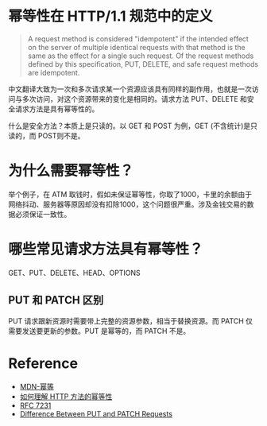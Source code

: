 # 幂等性在 HTTP/1.1 规范中的定义
> A request method is considered "idempotent" if the intended effect on
   the server of multiple identical requests with that method is the
   same as the effect for a single such request.  Of the request methods
   defined by this specification, PUT, DELETE, and safe request methods
   are idempotent.

中文翻译大致为一次和多次请求某一个资源应该具有同样的副作用，也就是一次访问与多次访问，对这个资源带来的变化是相同的。请求方法 PUT、DELETE 和安全请求方法是具有幂等性的。

什么是安全方法？本质上是只读的。以 GET 和 POST 为例，GET (不含统计)是只读的，而 POST则不是。 

# 为什么需要幂等性？
举个例子，在 ATM 取钱时，假如未保证幂等性，你取了1000，卡里的余额由于网络抖动、服务器等原因却没有扣除1000，这个问题很严重。涉及金钱交易的数据必须保证一致性。
# 哪些常见请求方法具有幂等性？
GET、PUT、DELETE、HEAD、OPTIONS
## PUT 和 PATCH 区别
PUT 请求跟新资源时需要带上完整的资源参数，相当于替换资源。而 PATCH 仅需要发送要更新的参数。PUT 是幂等的，而 PATCH 不是。






# Reference
- [MDN-幂等](https://developer.mozilla.org/zh-CN/docs/Glossary/%E5%B9%82%E7%AD%89)
- [如何理解 HTTP 方法的幂等性](https://stackoverflow.com/questions/45016234/what-is-idempotency-in-http-methods)
- [RFC 7231](https://tools.ietf.org/html/rfc7231#section-4.2.2)
- [Difference Between PUT and PATCH Requests](https://devqa.io/difference-put-patch-requests/)
